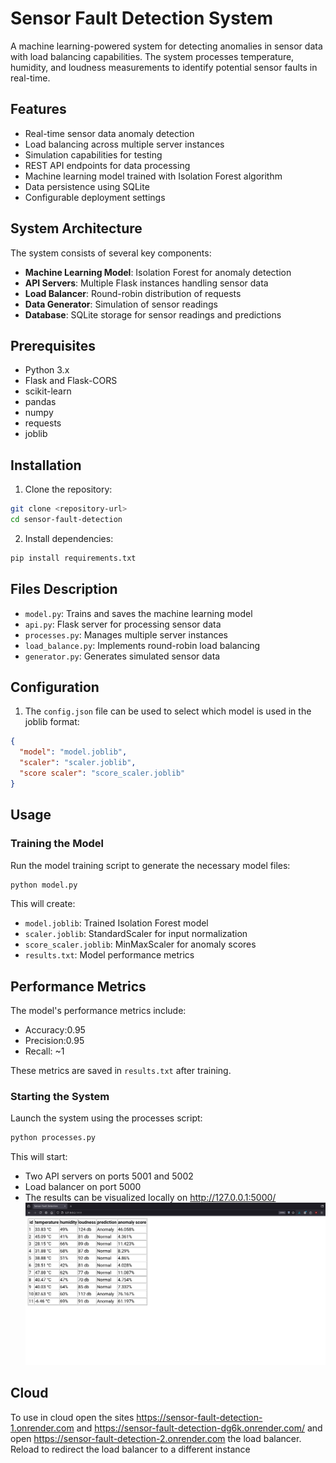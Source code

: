 # Sensor Fault Detection System

A machine learning-powered system for detecting anomalies in sensor data with load balancing capabilities. The system processes temperature, humidity, and loudness measurements to identify potential sensor faults in real-time.

## Features

- Real-time sensor data anomaly detection
- Load balancing across multiple server instances
- Simulation capabilities for testing
- REST API endpoints for data processing
- Machine learning model trained with Isolation Forest algorithm
- Data persistence using SQLite
- Configurable deployment settings

## System Architecture

The system consists of several key components:
- **Machine Learning Model**: Isolation Forest for anomaly detection
- **API Servers**: Multiple Flask instances handling sensor data
- **Load Balancer**: Round-robin distribution of requests
- **Data Generator**: Simulation of sensor readings
- **Database**: SQLite storage for sensor readings and predictions

## Prerequisites

- Python 3.x
- Flask and Flask-CORS
- scikit-learn
- pandas
- numpy
- requests
- joblib

## Installation

1. Clone the repository:
```bash
git clone <repository-url>
cd sensor-fault-detection
```

2. Install dependencies:
```bash
pip install requirements.txt
```
## Files Description

- `model.py`: Trains and saves the machine learning model
- `api.py`: Flask server for processing sensor data
- `processes.py`: Manages multiple server instances
- `load_balance.py`: Implements round-robin load balancing
- `generator.py`: Generates simulated sensor data

## Configuration

1. The `config.json` file can be used to select which model is used in the joblib format:
```json
{
  "model": "model.joblib",
  "scaler": "scaler.joblib",
  "score scaler": "score_scaler.joblib"
}
```

## Usage

### Training the Model

Run the model training script to generate the necessary model files:

```bash
python model.py
```

This will create:
- `model.joblib`: Trained Isolation Forest model
- `scaler.joblib`: StandardScaler for input normalization
- `score_scaler.joblib`: MinMaxScaler for anomaly scores
- `results.txt`: Model performance metrics

## Performance Metrics

The model's performance metrics include:
- Accuracy:0.95
- Precision:0.95
- Recall: ~1

These metrics are saved in `results.txt` after training.

### Starting the System

Launch the system using the processes script:

```bash
python processes.py
```


This will start:
- Two API servers on ports 5001 and 5002
- Load balancer on port 5000
- The results can be visualized locally on http://127.0.0.1:5000/
![image](sensors.png)
## Cloud
To use in cloud open the sites https://sensor-fault-detection-1.onrender.com and https://sensor-fault-detection-dg6k.onrender.com/ and open https://sensor-fault-detection-2.onrender.com the load balancer. Reload to redirect the load balancer to a different instance


